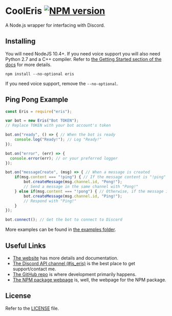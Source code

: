 CoolEris [![NPM version](https://img.shields.io/npm/v/eris.svg?style=flat-square&color=informational)](https://npmjs.com/package/eris)
====

A Node.js wrapper for interfacing with Discord.

Installing
----------

You will need NodeJS 10.4+. If you need voice support you will also need Python 2.7 and a C++ compiler. Refer to [the Getting Started section of the docs](https://abal.moe/Eris/docs) for more details.

```
npm install --no-optional eris
```

If you need voice support, remove the `--no-optional`.

Ping Pong Example
-----------------

```js
const Eris = require("eris");

var bot = new Eris("Bot TOKEN");
// Replace TOKEN with your bot account's token

bot.on("ready", () => { // When the bot is ready
    console.log("Ready!"); // Log "Ready!"
});

bot.on("error", (err) => {
  console.error(err); // or your preferred logger
});

bot.on("messageCreate", (msg) => { // When a message is created
    if(msg.content === "!ping") { // If the message content is "!ping"
        bot.createMessage(msg.channel.id, "Pong!");
        // Send a message in the same channel with "Pong!"
    } else if(msg.content === "!pong") { // Otherwise, if the message is "!pong"
        bot.createMessage(msg.channel.id, "Ping!");
        // Respond with "Ping!"
    }
});

bot.connect(); // Get the bot to connect to Discord
```

More examples can be found in [the examples folder](https://github.com/abalabahaha/eris/tree/master/examples).

Useful Links
------------

- [The website](https://abal.moe/Eris/) has more details and documentation.
- [The Discord API channel (#js_eris)](https://abal.moe/Eris/invite) is the best place to get support/contact me.
- [The GitHub repo](https://github.com/abalabahaha/eris) is where development primarily happens.
- [The NPM package webpage](https://npmjs.com/package/eris) is, well, the webpage for the NPM package.

License
-------

Refer to the [LICENSE](LICENSE) file.
